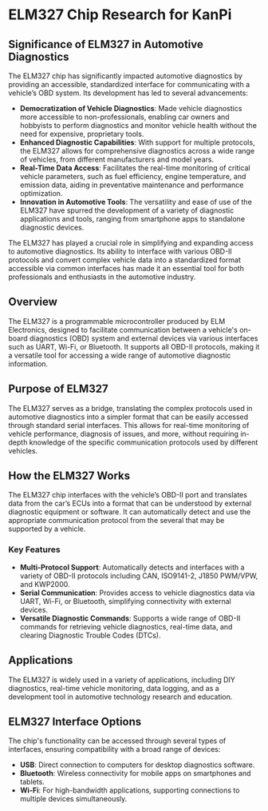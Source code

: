 # ELM327 Chip Research for KanPi

## Significance of ELM327 in Automotive Diagnostics
The ELM327 chip has significantly impacted automotive diagnostics by providing an accessible, standardized interface for communicating with a vehicle’s OBD system. Its development has led to several advancements:

- **Democratization of Vehicle Diagnostics**: Made vehicle diagnostics more accessible to non-professionals, enabling car owners and hobbyists to perform diagnostics and monitor vehicle health without the need for expensive, proprietary tools.
- **Enhanced Diagnostic Capabilities**: With support for multiple protocols, the ELM327 allows for comprehensive diagnostics across a wide range of vehicles, from different manufacturers and model years.
- **Real-Time Data Access**: Facilitates the real-time monitoring of critical vehicle parameters, such as fuel efficiency, engine temperature, and emission data, aiding in preventative maintenance and performance optimization.
- **Innovation in Automotive Tools**: The versatility and ease of use of the ELM327 have spurred the development of a variety of diagnostic applications and tools, ranging from smartphone apps to standalone diagnostic devices.

The ELM327 has played a crucial role in simplifying and expanding access to automotive diagnostics. Its ability to interface with various OBD-II protocols and convert complex vehicle data into a standardized format accessible via common interfaces has made it an essential tool for both professionals and enthusiasts in the automotive industry.

## Overview
The ELM327 is a programmable microcontroller produced by ELM Electronics, designed to facilitate communication between a vehicle's on-board diagnostics (OBD) system and external devices via various interfaces such as UART, Wi-Fi, or Bluetooth. It supports all OBD-II protocols, making it a versatile tool for accessing a wide range of automotive diagnostic information.

## Purpose of ELM327
The ELM327 serves as a bridge, translating the complex protocols used in automotive diagnostics into a simpler format that can be easily accessed through standard serial interfaces. This allows for real-time monitoring of vehicle performance, diagnosis of issues, and more, without requiring in-depth knowledge of the specific communication protocols used by different vehicles.

## How the ELM327 Works
The ELM327 chip interfaces with the vehicle’s OBD-II port and translates data from the car’s ECUs into a format that can be understood by external diagnostic equipment or software. It can automatically detect and use the appropriate communication protocol from the several that may be supported by a vehicle.

### Key Features
- **Multi-Protocol Support**: Automatically detects and interfaces with a variety of OBD-II protocols including CAN, ISO9141-2, J1850 PWM/VPW, and KWP2000.
- **Serial Communication**: Provides access to vehicle diagnostics data via UART, Wi-Fi, or Bluetooth, simplifying connectivity with external devices.
- **Versatile Diagnostic Commands**: Supports a wide range of OBD-II commands for retrieving vehicle diagnostics, real-time data, and clearing Diagnostic Trouble Codes (DTCs).

## Applications
The ELM327 is widely used in a variety of applications, including DIY diagnostics, real-time vehicle monitoring, data logging, and as a development tool in automotive technology research and education.

## ELM327 Interface Options
The chip's functionality can be accessed through several types of interfaces, ensuring compatibility with a broad range of devices:
- **USB**: Direct connection to computers for desktop diagnostics software.
- **Bluetooth**: Wireless connectivity for mobile apps on smartphones and tablets.
- **Wi-Fi**: For high-bandwidth applications, supporting connections to multiple devices simultaneously.